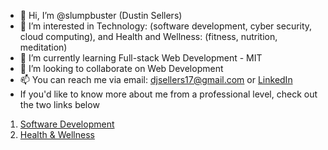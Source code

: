 - 👋 Hi, I’m @slumpbuster (Dustin Sellers)
- 👀 I’m interested in Technology: (software development, cyber security, cloud computing), and Health  and Wellness: (fitness, nutrition, meditation)
- 🌱 I’m currently learning Full-stack Web Development - MIT
- 💞️ I’m looking to collaborate on Web Development
- 📫 You can reach me via email: <djsellers17@gmail.com> or [LinkedIn](https://www.linkedin.com/in/dustinsellers/)
- If you'd like to know more about me from a professional level, check out the two links below
1. [Software Development](https://github.com/slumpbuster/slumpbuster.github.io#readme)
2. [Health & Wellness](https://www.compassconditioning.com/certifications)

<!---
slumpbuster/slumpbuster is a ✨ special ✨ repository because its `README.md` (this file) appears on your GitHub profile.
You can click the Preview link to take a look at your changes.
--->
